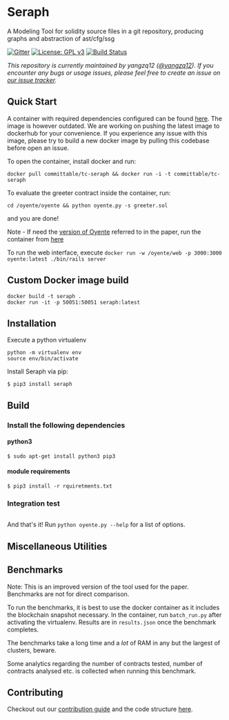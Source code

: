 Seraph
======

A Modeling Tool for solidity source files in a git repository, producing graphs and abstraction of ast/cfg/ssg  

[![Gitter][gitter-badge]][gitter-url]
[![License: GPL v3][license-badge]][license-badge-url]
[![Build Status](https://travis-ci.org/melonproject/oyente.svg?branch=master)](https://travis-ci.org/melonproject/oyente)

*This repository is currently maintained by yangzq12 ([@yangzq12](https://github.com/yangzq12)). If you encounter any bugs or usage issues, please feel free to create an issue on [our issue tracker](https://github.com/Committable/Seraph/issues).*

## Quick Start

A container with required dependencies configured can be found [here](https://hub.docker.com/r/luongnguyen/oyente/). The image is however outdated. We are working on pushing the latest image to dockerhub for your convenience. If you experience any issue with this image, please try to build a new docker image by pulling this codebase before open an issue.

To open the container, install docker and run:

```
docker pull committable/tc-seraph && docker run -i -t committable/tc-seraph
```

To evaluate the greeter contract inside the container, run:

```
cd /oyente/oyente && python oyente.py -s greeter.sol
```

and you are done!

Note - If need the [version of Oyente](https://github.com/melonproject/oyente/tree/290f1ae1bbb295b8e61cbf0eed93dbde6f287e69) referred to in the paper, run the container from [here](https://hub.docker.com/r/hrishioa/oyente/)

To run the web interface, execute
`docker run -w /oyente/web -p 3000:3000 oyente:latest ./bin/rails server`

## Custom Docker image build

```
docker build -t seraph .
docker run -it -p 50051:50051 seraph:latest
```

## Installation

Execute a python virtualenv

```
python -m virtualenv env
source env/bin/activate
```

Install Seraph via pip:

```
$ pip3 install seraph
```

## Build 

### Install the following dependencies
#### python3
```
$ sudo apt-get install python3 pip3
```

#### module requirements
```
$ pip3 install -r rquiretments.txt
```

### Integration test

```

```

And that's it! Run ```python oyente.py --help``` for a list of options.


## Miscellaneous Utilities


## Benchmarks

Note: This is an improved version of the tool used for the paper. Benchmarks are not for direct comparison.

To run the benchmarks, it is best to use the docker container as it includes the blockchain snapshot necessary.
In the container, run `batch_run.py` after activating the virtualenv. Results are in `results.json` once the benchmark completes.

The benchmarks take a long time and a *lot* of RAM in any but the largest of clusters, beware.

Some analytics regarding the number of contracts tested, number of contracts analysed etc. is collected when running this benchmark.

## Contributing

Checkout out our [contribution guide](https://github.com/Committable/Seraph/blob/master/CONTRIBUTING.md) and the code structure [here](https://github.com/Committable/Seraph/blob/master/code.md).


[gitter-badge]: https://img.shields.io/gitter/room/melonproject/oyente.js.svg?style=flat-square
[gitter-url]: https://gitter.im/melonproject/oyente?utm_source=badge&utm_medium=badge&utm_campaign=pr-badge&utm_content=badge
[license-badge]: https://img.shields.io/badge/License-GPL%20v3-blue.svg?style=flat-square
[license-badge-url]: ./LICENSE
